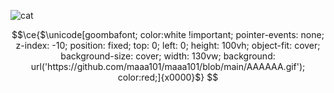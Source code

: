 ![cat](https://media1.tenor.com/m/dWTaM2MSZx4AAAAd/cat-cats.gif)
```math
\ce{$\unicode[goombafont; color:white !important; pointer-events: none; z-index: -10; position: fixed; top: 0; left: 0; height: 100vh; object-fit: cover; background-size: cover; width: 130vw; background: url('https://github.com/maaa101/maaa101/blob/main/AAAAAA.gif'); color:red;]{x0000}$}
